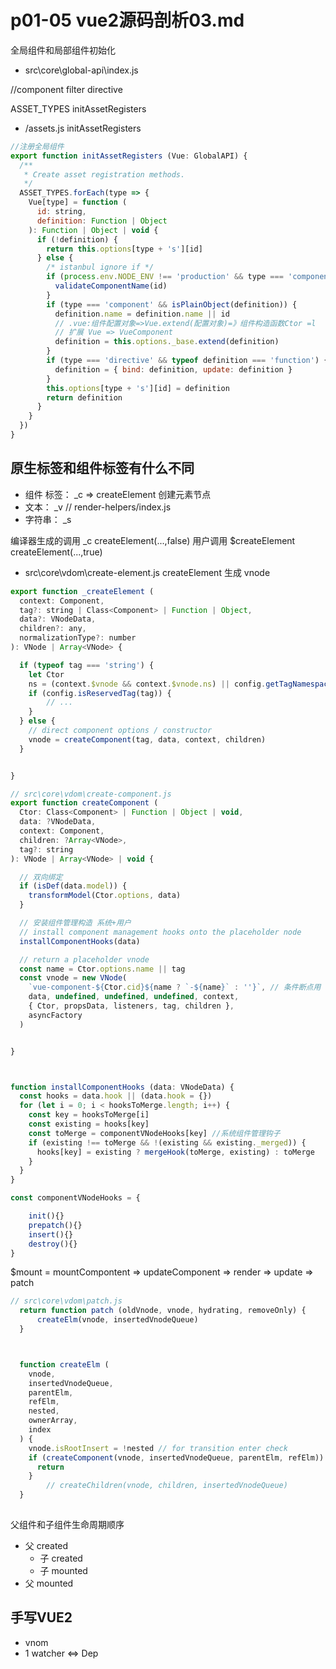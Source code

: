 # p01-05 vue2源码剖析03.md

全局组件和局部组件初始化

- src\core\global-api\index.js

//component filter directive

ASSET_TYPES
initAssetRegisters

- /assets.js
initAssetRegisters

```js
//注册全局组件
export function initAssetRegisters (Vue: GlobalAPI) {
  /**
   * Create asset registration methods.
   */
  ASSET_TYPES.forEach(type => {
    Vue[type] = function (
      id: string,
      definition: Function | Object
    ): Function | Object | void {
      if (!definition) {
        return this.options[type + 's'][id]
      } else {
        /* istanbul ignore if */
        if (process.env.NODE_ENV !== 'production' && type === 'component') {
          validateComponentName(id)
        }
        if (type === 'component' && isPlainObject(definition)) {
          definition.name = definition.name || id
          // .vue:组件配置对象=>Vue.extend(配置对象)=》组件构造函数Ctor =l 
          // 扩展 Vue => VueComponent
          definition = this.options._base.extend(definition)
        }
        if (type === 'directive' && typeof definition === 'function') {
          definition = { bind: definition, update: definition }
        }
        this.options[type + 's'][id] = definition
        return definition
      }
    }
  })
}

```

## 原生标签和组件标签有什么不同
- 组件 标签： _c => createElement  创建元素节点
- 文本： _v // render-helpers/index.js
- 字符串： _s

编译器生成的调用 _c
createElement(...,false) 
用户调用 $createElement
createElement(...,true)

- src\core\vdom\create-element.js
createElement 生成 vnode

```js
export function _createElement (
  context: Component,
  tag?: string | Class<Component> | Function | Object,
  data?: VNodeData,
  children?: any,
  normalizationType?: number
): VNode | Array<VNode> {

  if (typeof tag === 'string') {
    let Ctor
    ns = (context.$vnode && context.$vnode.ns) || config.getTagNamespace(tag)
    if (config.isReservedTag(tag)) {
        // ...
    }
  } else {
    // direct component options / constructor
    vnode = createComponent(tag, data, context, children)
  }


}

```
```js
// src\core\vdom\create-component.js
export function createComponent (
  Ctor: Class<Component> | Function | Object | void,
  data: ?VNodeData,
  context: Component,
  children: ?Array<VNode>,
  tag?: string
): VNode | Array<VNode> | void {

  // 双向绑定
  if (isDef(data.model)) {
    transformModel(Ctor.options, data)
  }

  // 安装组件管理构造 系统+用户
  // install component management hooks onto the placeholder node
  installComponentHooks(data)

  // return a placeholder vnode
  const name = Ctor.options.name || tag
  const vnode = new VNode(
    `vue-component-${Ctor.cid}${name ? `-${name}` : ''}`, // 条件断点用
    data, undefined, undefined, undefined, context,
    { Ctor, propsData, listeners, tag, children },
    asyncFactory
  )


}



function installComponentHooks (data: VNodeData) {
  const hooks = data.hook || (data.hook = {})
  for (let i = 0; i < hooksToMerge.length; i++) {
    const key = hooksToMerge[i]
    const existing = hooks[key]
    const toMerge = componentVNodeHooks[key] //系统组件管理钩子
    if (existing !== toMerge && !(existing && existing._merged)) {
      hooks[key] = existing ? mergeHook(toMerge, existing) : toMerge
    }
  }
}

const componentVNodeHooks = {

    init(){}
    prepatch(){}
    insert(){}
    destroy(){}
}
```

$mount = mountCompontent => updateComponent => render => update => patch

```js
// src\core\vdom\patch.js
  return function patch (oldVnode, vnode, hydrating, removeOnly) {
      createElm(vnode, insertedVnodeQueue)
  }



  function createElm (
    vnode,
    insertedVnodeQueue,
    parentElm,
    refElm,
    nested,
    ownerArray,
    index
  ) {
    vnode.isRootInsert = !nested // for transition enter check
    if (createComponent(vnode, insertedVnodeQueue, parentElm, refElm)) {
      return
    }
        // createChildren(vnode, children, insertedVnodeQueue)
  }
  
```

父组件和子组件生命周期顺序

- 父 created
    - 子 created
    - 子 mounted
- 父 mounted

## 手写VUE2

- vnom
- 1 watcher <=> Dep

